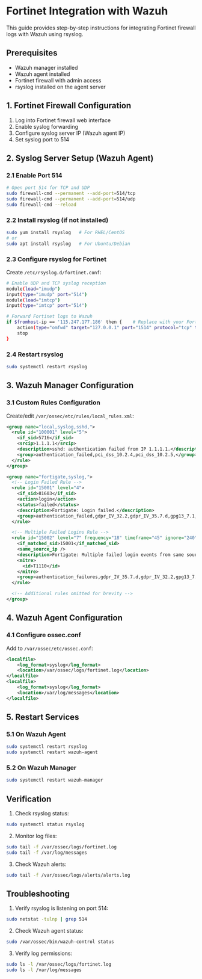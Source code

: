 # Fortinet Integration with Wazuh

This guide provides step-by-step instructions for integrating Fortinet firewall logs with Wazuh using rsyslog.

## Prerequisites
- Wazuh manager installed
- Wazuh agent installed
- Fortinet firewall with admin access
- rsyslog installed on the agent server

## 1. Fortinet Firewall Configuration

1. Log into Fortinet firewall web interface
2. Enable syslog forwarding
3. Configure syslog server IP (Wazuh agent IP)
4. Set syslog port to 514

## 2. Syslog Server Setup (Wazuh Agent)

### 2.1 Enable Port 514
```bash
# Open port 514 for TCP and UDP
sudo firewall-cmd --permanent --add-port=514/tcp
sudo firewall-cmd --permanent --add-port=514/udp
sudo firewall-cmd --reload
```

### 2.2 Install rsyslog (if not installed)
```bash
sudo yum install rsyslog   # For RHEL/CentOS
# or
sudo apt install rsyslog   # For Ubuntu/Debian
```

### 2.3 Configure rsyslog for Fortinet
Create `/etc/rsyslog.d/fortinet.conf`:
```bash
# Enable UDP and TCP syslog reception
module(load="imudp")
input(type="imudp" port="514")
module(load="imtcp")
input(type="imtcp" port="514")

# Forward Fortinet logs to Wazuh
if $fromhost-ip == '115.247.177.186' then {    # Replace with your Fortinet IP
    action(type="omfwd" target="127.0.0.1" port="1514" protocol="tcp" template="WazuhFormat")
    stop
}
```

### 2.4 Restart rsyslog
```bash
sudo systemctl restart rsyslog
```

## 3. Wazuh Manager Configuration

### 3.1 Custom Rules Configuration
Create/edit `/var/ossec/etc/rules/local_rules.xml`:
```xml
<group name="local,syslog,sshd,">
  <rule id="100001" level="5">
    <if_sid>5716</if_sid>
    <srcip>1.1.1.1</srcip>
    <description>sshd: authentication failed from IP 1.1.1.1.</description>
    <group>authentication_failed,pci_dss_10.2.4,pci_dss_10.2.5,</group>
  </rule>
</group>

<group name="fortigate,syslog,">
  <!-- Login Failed Rule -->
  <rule id="15001" level="4">
    <if_sid>81603</if_sid>
    <action>login</action>
    <status>failed</status>
    <description>Fortigate: Login failed.</description>
    <group>authentication_failed,gdpr_IV_32.2,gdpr_IV_35.7.d,gpg13_7.1,hipaa_164.312.b,invalid_login,nist_800_53_AC.7,nist_800_53_AU.14,pci_dss_10.2.4,pci_dss_10.2.5,</group>
  </rule>

  <!-- Multiple Failed Logins Rule -->
  <rule id="15002" level="7" frequency="18" timeframe="45" ignore="240">
    <if_matched_sid>15001</if_matched_sid>
    <same_source_ip />
    <description>Fortigate: Multiple failed login events from same source.</description>
    <mitre>
      <id>T1110</id>
    </mitre>
    <group>authentication_failures,gdpr_IV_35.7.d,gdpr_IV_32.2,gpg13_7.1,hipaa_164.312.b,nist_800_53_AU.6,nist_800_53_AU.14,nist_800_53_AC.7,pci_dss_10.6.1,pci_dss_10.2.4,pci_dss_10.2.5,</group>
  </rule>

  <!-- Additional rules omitted for brevity -->
</group>
```

## 4. Wazuh Agent Configuration

### 4.1 Configure ossec.conf
Add to `/var/ossec/etc/ossec.conf`:
```xml
<localfile>
    <log_format>syslog</log_format>
    <location>/var/ossec/logs/fortinet.log</location>
</localfile>
<localfile>
    <log_format>syslog</log_format>
    <location>/var/log/messages</location>
</localfile>
```

## 5. Restart Services

### 5.1 On Wazuh Agent
```bash
sudo systemctl restart rsyslog
sudo systemctl restart wazuh-agent
```

### 5.2 On Wazuh Manager
```bash
sudo systemctl restart wazuh-manager
```

## Verification

1. Check rsyslog status:
```bash
sudo systemctl status rsyslog
```

2. Monitor log files:
```bash
sudo tail -f /var/ossec/logs/fortinet.log
sudo tail -f /var/log/messages
```

3. Check Wazuh alerts:
```bash
sudo tail -f /var/ossec/logs/alerts/alerts.log
```

## Troubleshooting

1. Verify rsyslog is listening on port 514:
```bash
sudo netstat -tulnp | grep 514
```

2. Check Wazuh agent status:
```bash
sudo /var/ossec/bin/wazuh-control status
```

3. Verify log permissions:
```bash
sudo ls -l /var/ossec/logs/fortinet.log
sudo ls -l /var/log/messages
```

